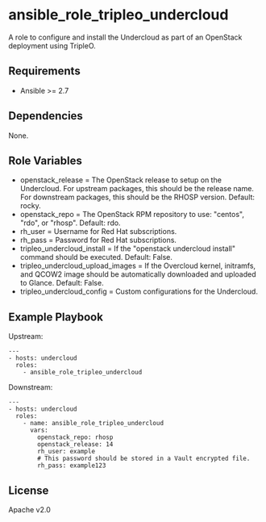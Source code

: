 # ansible_role_tripleo_undercloud

A role to configure and install the Undercloud as part of an OpenStack deployment using TripleO.

## Requirements

* Ansible >= 2.7

## Dependencies

None.

## Role Variables

* openstack_release = The OpenStack release to setup on the Undercloud. For upstream packages, this should be the release name. For downstream packages, this should be the RHOSP version. Default: rocky.
* openstack_repo = The OpenStack RPM repository to use: "centos", "rdo", or "rhosp". Default: rdo.
* rh_user = Username for Red Hat subscriptions.
* rh_pass = Password for Red Hat subscriptions.
* tripleo_undercloud_install = If the "openstack undercloud install" command should be executed. Default: False.
* tripleo_undercloud_upload_images = If the Overcloud kernel, initramfs, and QCOW2 image should be automatically downloaded and uploaded to Glance. Default: False.
* tripleo_undercloud_config = Custom configurations for the Undercloud.

## Example Playbook

Upstream:

```
---
- hosts: undercloud
  roles:
    - ansible_role_tripleo_undercloud
```

Downstream:

```
---
- hosts: undercloud
  roles:
    - name: ansible_role_tripleo_undercloud
      vars:
        openstack_repo: rhosp
        openstack_release: 14
        rh_user: example
        # This password should be stored in a Vault encrypted file.
        rh_pass: example123
```

## License

Apache v2.0
